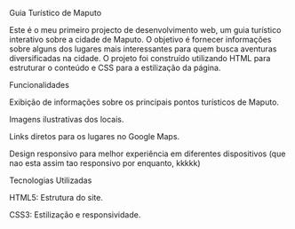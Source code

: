 Guia Turístico de Maputo

Este é o meu primeiro projecto de desenvolvimento web, um guia turístico interativo sobre a cidade de Maputo. 
O objetivo é fornecer informações sobre alguns dos lugares mais interessantes para quem busca aventuras diversificadas na cidade. 
O projeto foi construído utilizando HTML para estruturar o conteúdo e CSS para a estilização da página.

Funcionalidades

Exibição de informações sobre os principais pontos turísticos de Maputo.

Imagens ilustrativas dos locais.

Links diretos para os lugares no Google Maps.

Design responsivo para melhor experiência em diferentes dispositivos (que nao esta assim tao responsivo por enquanto, kkkkk)

Tecnologias Utilizadas

HTML5: Estrutura do site.

CSS3: Estilização e responsividade.
